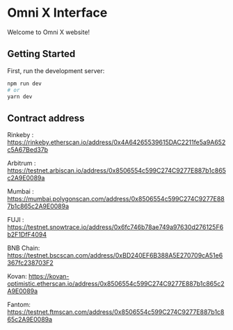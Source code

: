 # Omni X Interface

Welcome to Omni X website!

## Getting Started

First, run the development server:

```bash
npm run dev
# or
yarn dev
```

## Contract address

Rinkeby : https://rinkeby.etherscan.io/address/0x4A64265539615DAC2211fe5a9A652c5A67Bed37b 

Arbitrum : https://testnet.arbiscan.io/address/0x8506554c599C274C9277E887b1c865c2A9E0089a 

Mumbai : https://mumbai.polygonscan.com/address/0x8506554c599C274C9277E887b1c865c2A9E0089a 

FUJI : https://testnet.snowtrace.io/address/0x6fc746b78ae749a97630d276125F6b2F1DfF4094 

BNB Chain: https://testnet.bscscan.com/address/0xBD240EF6B388A5E270709cA51e6367fc238703F2 


Kovan: https://kovan-optimistic.etherscan.io/address/0x8506554c599C274C9277E887b1c865c2A9E0089a 

Fantom: https://testnet.ftmscan.com/address/0x8506554c599C274C9277E887b1c865c2A9E0089a

